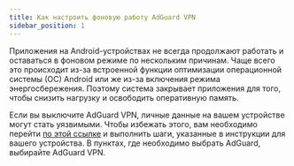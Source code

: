 ```yaml
---
title: Как настроить фоновую работу AdGuard VPN
sidebar_position: 1
---
```


Приложения на Android-устройствах не всегда продолжают работать и оставаться в фоновом режиме по нескольким причинам. Чаще всего это происходит из-за встроенной функции оптимизации операционной системы (ОС) Android или же из-за включения режима энергосбережения. Поэтому система закрывает приложения для того, чтобы снизить нагрузку и освободить оперативную память.

Если вы выключите AdGuard VPN, личные данные на вашем устройстве могут стать уязвимыми. Чтобы избежать этого, вам необходимо перейти [по этой ссылке](https://kb.adguard.com/ru/android/solving-problems/background-work) и выполнить шаги, указанные в инструкции для вашего устройства. В пунктах, где необходимо выбрать AdGuard, выбирайте AdGuard VPN. 